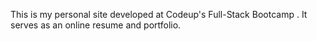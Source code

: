 This is my personal site developed at Codeup's Full-Stack Bootcamp . It serves as an online resume and portfolio.